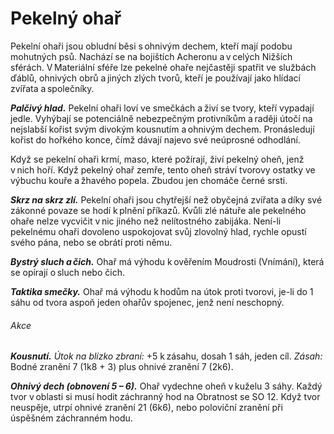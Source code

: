# Pekelný ohař
  
Pekelní ohaři jsou obludní běsi s ohnivým dechem, kteří mají podobu mohutných psů. Nachází se na bojištích Acheronu a v celých Nižších sférách. V Materiální sféře lze pekelné ohaře nejčastěji spatřit ve službách ďáblů, ohnivých obrů a jiných zlých tvorů, kteří je používají jako hlídací zvířata a společníky.
  
***Palčivý hlad.*** Pekelní ohaři loví ve smečkách a živí se tvory, kteří vypadají jedle. Vyhýbají se potenciálně nebezpečným protivníkům a raději útočí na nejslabší kořist svým divokým kousnutím a ohnivým dechem. Pronásledují kořist do hořkého konce, čímž dávají najevo své neúprosné odhodlání.
  
Když se pekelní ohaři krmí, maso, které požírají, živí pekelný oheň, jenž v nich hoří. Když pekelný ohař zemře, tento oheň stráví tvorovy ostatky ve výbuchu kouře a žhavého popela. Zbudou jen chomáče černé srsti.
  
***Skrz na skrz zlí.*** Pekelní ohaři jsou chytřejší než obyčejná zvířata a díky své zákonné povaze se hodí k plnění příkazů. Kvůli zlé nátuře ale pekelného ohaře nelze vycvičit v nic jiného než nelítostného zabijáka. Není-li pekelnému ohaři dovoleno uspokojovat svůj zlovolný hlad, rychle opustí svého pána, nebo se obrátí proti němu.
  
<Monster 
    title="Pekelný ohař"
    subtitle="Střední běs, zákonné zlo"
    armor-class="15 (přirozená zbroj)"
    hit-points="45 (7k8 + 14)"
    speed="10 sáhů"
    str="17 (+3)"
    dex="12 (+1)"
    con="14 (+2)"
    int="6 (-2)"
    wis="13 (+1)"
    cha="6 (-2)"
    saving-throws=""
    skills="Vnímání +5"
    damage-vulnerabilities=""
    damage-resistances=""
    damage-immunities="ohnivá"
    condition-immunities=""
    senses="vidění ve mě 12 sáhů, pasivní Vnímání 15"
    languages="rozumí ďábelštině, ale neumí mluvit"
    challenge="3 (700 ZK)"
    > 

***Bystrý sluch a čich.*** Ohař má výhodu k ověřením Moudrosti (Vnímání), která se opírají o sluch nebo čich.
  
***Taktika smečky.*** Ohař má výhodu k hodům na útok proti tvorovi, je-li do 1 sáhu od tvora aspoň jeden ohařův spojenec, jenž není neschopný.
  
###### Akce
  
***Kousnutí.*** *Útok na blízko zbraní:* +5 k zásahu, dosah 1 sáh, jeden cíl. *Zásah:* Bodné zranění 7 (1k8 + 3) plus ohnivé zranění 7 (2k6).
  
***Ohnivý dech (obnovení 5 – 6).*** Ohař vydechne oheň v kuželu 3 sáhy. Každý tvor v oblasti si musí hodit záchranný hod na Obratnost se SO 12. Když tvor neuspěje, utrpí ohnivé zranění 21 (6k6), nebo poloviční zranění při úspěšném záchranném hodu.

</Monster>
